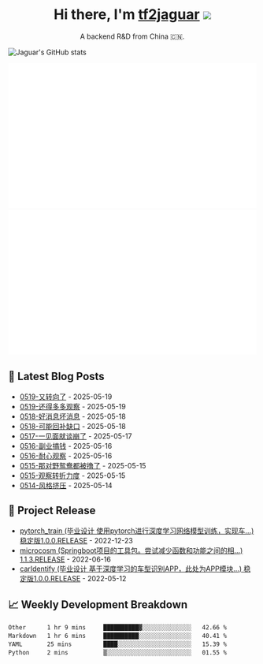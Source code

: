<h1 align="center">Hi there, I'm <a href="https://tf2jaguar.github.io/" target="_blank">tf2jaguar</a> <img
src="https://github.com/blackcater/blackcater/raw/main/images/Hi.gif" height="32" /></h1>

<p align="center">A backend R&D from China 🇨🇳.</p>

<!-- github_readme_stats starts -->
![Jaguar's GitHub stats](https://github-readme-stats.vercel.app/api?username=tf2jaguar&count_private=true&show_icons=true&bg_color=30,e96443,904e95&icon_color=fff&&title_color=fff&text_color=fff)
<!-- github_readme_stats ends -->

<!-- custom_generate_github_stats starts -->
![](https://raw.githubusercontent.com/tf2jaguar/tf2jaguar/main/generated/overview.svg)
![](https://raw.githubusercontent.com/tf2jaguar/tf2jaguar/main/generated/languages.svg)
<!-- custom_generate_github_stats ends -->

## 📝 Latest Blog Posts

<!-- recent_blogs starts -->
* <a href='https://tf2jaguar.github.io/mbd-0519.html' target='_blank'>0519-又转向了</a> - 2025-05-19
* <a href='https://tf2jaguar.github.io/dbhzt-0519.html' target='_blank'>0519-还得多多观察</a> - 2025-05-19
* <a href='https://tf2jaguar.github.io/mbd-0518.html' target='_blank'>0518-好消息坏消息</a> - 2025-05-18
* <a href='https://tf2jaguar.github.io/dbhzt-0518.html' target='_blank'>0518-可能回补缺口</a> - 2025-05-18
* <a href='https://tf2jaguar.github.io/mbd-0517.html' target='_blank'>0517-一见面就谈崩了</a> - 2025-05-17
* <a href='https://tf2jaguar.github.io/mbd-0516.html' target='_blank'>0516-副业搞钱</a> - 2025-05-16
* <a href='https://tf2jaguar.github.io/dbhzt-0516.html' target='_blank'>0516-耐心观察</a> - 2025-05-16
* <a href='https://tf2jaguar.github.io/mbd-0515.html' target='_blank'>0515-那对野鸳鸯都被撸了</a> - 2025-05-15
* <a href='https://tf2jaguar.github.io/dbhzt-0515.html' target='_blank'>0515-观察转折力度</a> - 2025-05-15
* <a href='https://tf2jaguar.github.io/mbd-0514.html' target='_blank'>0514-风格挤压</a> - 2025-05-14
<!-- recent_blogs ends -->

## 🎯 Project Release

<!-- github_recent_releases starts -->
* <a href='https://github.com/tf2jaguar/pytorch_train/releases/tag/1.0.0.RELEASE' target='_blank'>pytorch_train (毕业设计 使用pytorch进行深度学习网络模型训练，实现车...) 稳定版1.0.0.RELEASE</a> - 2022-12-23
* <a href='https://github.com/tf2jaguar/microcosm/releases/tag/1.1.3.RELEASE' target='_blank'>microcosm (Springboot项目的工具包。尝试减少函数和功能之间的相...) 1.1.3.RELEASE</a> - 2022-06-16
* <a href='https://github.com/tf2jaguar/carIdentify/releases/tag/1.0.0.RELEASE' target='_blank'>carIdentify (毕业设计 基于深度学习的车型识别APP，此处为APP模块...) 稳定版1.0.0.RELEASE</a> - 2022-05-12
<!-- github_recent_releases ends -->

## 📈 Weekly Development Breakdown

<!--START_SECTION:waka-->

```txt
Other      1 hr 9 mins     ██████████▓░░░░░░░░░░░░░░   42.66 %
Markdown   1 hr 6 mins     ██████████░░░░░░░░░░░░░░░   40.41 %
YAML       25 mins         ████░░░░░░░░░░░░░░░░░░░░░   15.39 %
Python     2 mins          ▒░░░░░░░░░░░░░░░░░░░░░░░░   01.55 %
```

<!--END_SECTION:waka-->
